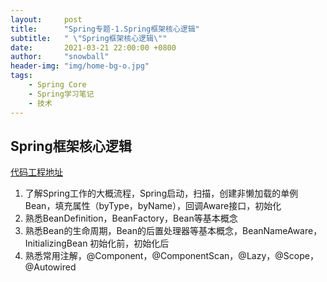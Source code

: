 ```yaml
---
layout:     post
title:      "Spring专题-1.Spring框架核心逻辑"
subtitle:   " \"Spring框架核心逻辑\""
date:       2021-03-21 22:00:00 +0800
author:     "snowball"
header-img: "img/home-bg-o.jpg"
tags:
    - Spring Core
    - Spring学习笔记
    - 技术
---
```


<!--  “Spring. ” -->

## Spring框架核心逻辑

[代码工程地址](https://gitee.com/snowball2dev/spring-notice)

1. 了解Spring工作的大概流程，Spring启动，扫描，创建非懒加载的单例Bean，填充属性（byType，byName），回调Aware接口，初始化
2. 熟悉BeanDefinition，BeanFactory，Bean等基本概念
3. 熟悉Bean的生命周期，Bean的后置处理器等基本概念，BeanNameAware，InitializingBean
初始化前，初始化后
4. 熟悉常用注解，@Component，@ComponentScan，@Lazy，@Scope，@Autowired